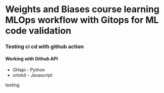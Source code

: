 # Weights and Biases course learning MLOps workflow with Gitops for ML code validation
### Testing ci cd with github action
#### Working with Github API
- GHapi - Python
- ortokit - Javascript

testing
